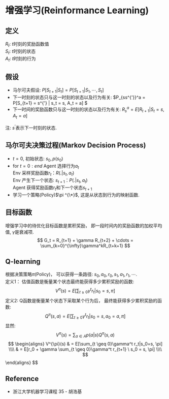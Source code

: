 # 增强学习(Reinformance Learning)

## 定义
$R_t$: $t$时刻的奖励函数值  
$S_t$: $t$时刻的状态  
$A_t$: $t$时刻的行为

## 假设
* 马尔可夫假设: $P[S_{t+1} | S_t] = P[S_{t+1} | S_1, \cdots, S_t]$
* 下一时刻的状态只与这一时刻的状态以及行为有关: $P_{ss^{'}}^a = P[S_{t+1} = s^{'} | s_t = s, A_t = a] $
* 下一时间的奖励函数只与这一时刻的状态以及行为有关: $R_s^a = E[R_{t+1} | S_t= s, A_t = a]$  

注: $s^{'}$表示下一时刻的状态.

## 马尔可夫决策过程(Markov Decision Process)
* $t=0$, 初始状态: $s_0, p(s_0)$
* for $t=0:end$
    Agent 选择行为$a_t$  
    Env 采样奖励函数$r_t： R(. | s_t, a_t)$  
    Env 产生下一个状态: $s_{t+1}： P(. | s_t, a_t)$  
    Agent 获得奖励函数$r_t$和下一个状态$s_{t+1}$
* 学习一个策略(Policy)$\pi ^{\*}$, 这是从状态到行为的映射函数.

## 目标函数
增强学习中的待优化目标函数是累积奖励， 即一段时间内的奖励函数的加权平均值, $\gamma$是衰减项.
$$
G_t = R_{t+1} + \gamma R_{t+2} + \cdots = \sum_{k=0}^{\infty}\gamma^kR_{t+k+1}
$$

## Q-learning
根据决策策略$\pi$(Policy)， 可以获得一条路径: $s_0, a_0, r_0, s_1, a_1, r_1, \cdots$.  
定义1： 估值函数是衡量某个状态最终能获得多少累积奖励的函数:  
$$
V^{\pi}(s) = E[\sum_{t \geq 0}\gamma^t r_t|s_0=s, \pi]
$$
定义2: Q函数是衡量某个状态下采取某个行为后， 最终能获得多少累积奖励的函数:
$$
Q^{\pi}(s, a) = E[\sum_{t \geq 0}\gamma^tr_t|s_0=s, a_0=a, \pi]
$$
显然:
$$
V^{\pi}(s) = \sum_{a \in A}p(a|s)Q^{\pi}(s, a)
$$
$$
\begin{aligns}
V^{\pi}(s) & = E[\sum_{t \geq 0}\gamma^t r_t|s_0=s, \pi] \\\\
& = E[r_0 + \gamma \sum_{t \geq 0}\gamma^t r_{t+1} \ s_0 = s, \pi] \\\\
$$
\end{aligns}
$$


## Reference
* 浙江大学机器学习课程 35 - 胡浩基
